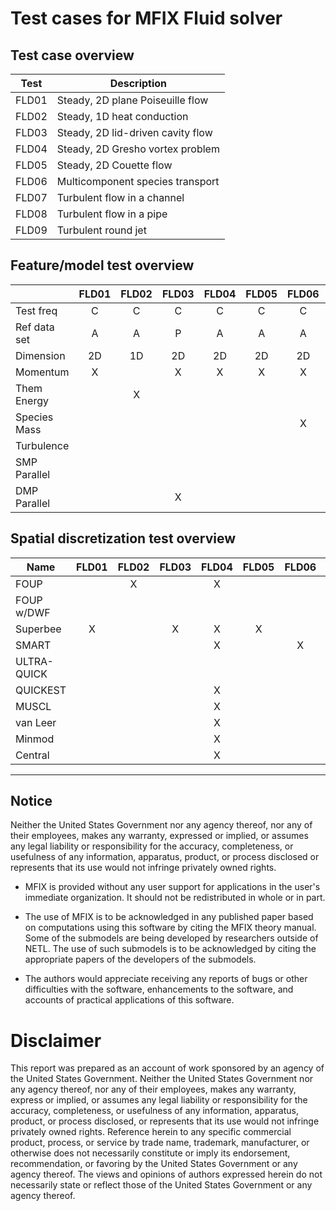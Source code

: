 # Test cases for MFIX Fluid solver

## Test case overview

| Test  | Description                                        |
| ----  | -------------------------------------------------- |
| FLD01 | Steady, 2D plane Poiseuille flow                   |
| FLD02 | Steady, 1D heat conduction                         |
| FLD03 | Steady, 2D lid-driven cavity flow                  |
| FLD04 | Steady, 2D Gresho vortex problem                   |
| FLD05 | Steady, 2D Couette flow                            |
| FLD06 | Multicomponent species transport                   |
| FLD07 | Turbulent flow in a channel                        |
| FLD08 | Turbulent flow in a pipe                           |
| FLD09 | Turbulent round jet                                |


## Feature/model test overview
|              | FLD01 | FLD02 | FLD03 | FLD04 | FLD05 | FLD06 | FLD07 | FLD08 | FLD08 |
| ------------ | :---: | :---: | :---: | :---: | :---: | :---: | :---: | :---: | :---: |
| Test freq    |   C   |   C   |   C   |   C   |   C   |   C   |   C   |   C   |   C   |
| Ref data set |   A   |   A   |   P   |   A   |   A   |   A   |   A   |   A   |   A   |
| Dimension    |  2D   |  1D   |  2D   |  2D   |  2D   |  2D   |  2D   |  2D   |  2D   |
| Momentum     |   X   |       |   X   |   X   |   X   |   X   |   X   |   X   |   X   |
| Them Energy  |       |   X   |       |       |       |       |       |       |       |
| Species Mass |       |       |       |       |       |   X   |       |       |       |
| Turbulence   |       |       |       |       |       |       |   X   |   X   |   X   |
| SMP Parallel |       |       |       |       |       |       |       |       |       |
| DMP Parallel |       |       |   X   |       |       |       |       |       |       |



## Spatial discretization test overview
| Name         | FLD01 | FLD02 | FLD03 | FLD04 | FLD05 | FLD06 | FLD07 | FLD08 | FLD09 |
| ------------ | :---: | :---: | :---: | :---: | :---: | :---: | :---: | :---: | :---: |
| FOUP         |       |   X   |       |   X   |       |       |       |       |       |
| FOUP w/DWF   |       |       |       |       |       |       |       |       |       |
| Superbee     |   X   |       |   X   |   X   |   X   |       |   X   |   X   |   X   |
| SMART        |       |       |       |   X   |       |   X   |       |       |       |
| ULTRA-QUICK  |       |       |       |       |       |       |       |       |       |
| QUICKEST     |       |       |       |   X   |       |       |       |       |       |
| MUSCL        |       |       |       |   X   |       |       |       |       |       |
| van Leer     |       |       |       |   X   |       |       |       |       |       |
| Minmod       |       |       |       |   X   |       |       |       |       |       |
| Central      |       |       |       |   X   |       |       |       |       |       |



--------------------------------------------------------------------

## Notice
Neither the United States Government nor any agency thereof, nor any
of their employees, makes any warranty, expressed or implied, or
assumes any legal liability or responsibility for the accuracy,
completeness, or usefulness of any information, apparatus, product,
or process disclosed or represents that its use would not infringe
privately owned rights.

* MFIX is provided without any user support for applications in the
  user's immediate organization. It should not be redistributed in
  whole or in part.

* The use of MFIX is to be acknowledged in any published paper based
  on computations using this software by citing the MFIX theory
  manual. Some of the submodels are being developed by researchers
  outside of NETL. The use of such submodels is to be acknowledged
  by citing the appropriate papers of the developers of the submodels.

* The authors would appreciate receiving any reports of bugs or other
  difficulties with the software, enhancements to the software, and
  accounts of practical applications of this software.

# Disclaimer
This report was prepared as an account of work sponsored by an agency
of the United States Government. Neither the United States Government
nor any agency thereof, nor any of their employees, makes any
warranty, express or implied, or assumes any legal liability or
responsibility for the accuracy, completeness, or usefulness of any
information, apparatus, product, or process disclosed, or represents
that its use would not infringe privately owned rights. Reference
herein to any specific commercial product, process, or service by
trade name, trademark, manufacturer, or otherwise does not
necessarily constitute or imply its endorsement, recommendation, or
favoring by the United States Government or any agency thereof. The
views and opinions of authors expressed herein do not necessarily
state or reflect those of the United States Government or any
agency thereof.
